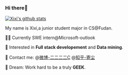 ### Hi there👋

[![Xixi's github stats](https://github-readme-stats.vercel.app/api?username=WxxShirley)](https://github.com/anuraghazra/github-readme-stats)

My name is Xixi,a junior student major in CS@Fudan.

👩‍💻 Currently SWE intern@Microsoft-outlook

🌈 Interested in **Full stack developement** and **Data mining**.

💬 Contact me: @[微博-二二二二C](https://weibo.com/u/6338550883/)  @[知乎-寄尘](https://www.zhihu.com/people/ji-chen-2-23)

🌱 Dream: Work hard to be a truly **GEEK**.

